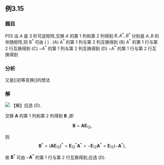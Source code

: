 ## 例3.15
### 题目
P55 设 $A$ 是 3 阶可逆矩阵,交换 $A$ 的第 1 列和第 2 列得到 $B,{A}^{ * },{B}^{ * }$ 分别是 $A, B$ 的伴随矩阵,则 ${\mathrm{B}}^{ * }$ 可由 ( ) .
(A) ${\mathrm{A}}^{ * }$ 的第 1 列与第 2 列互换得到 
(B) ${\mathrm{A}}^{ * }$ 的第 1 行与第 2 行互换得到
(C) $- {\mathrm{A}}^{ * }$ 的第 1 列与第 2 列互换得到 
(D) $- {\mathrm{A}}^{ * }$ 的第 1 行与第 2 行互换得到
### 分析
又是[[初等变换]]的想法
### 解
![](https://img.hwenyi.tech/202410161610553.webp)
【解】应选 (D).

交换 $\mathbf{A}$ 的第 1 列和第 2 列得到 $\mathbf{B}$ ,即

$$
\mathbf{B} = \mathbf{A}{\mathbf{E}}_{12},
$$

则
$$
{\mathbf{B}}^{ * } = {( \mathbf{A}{\mathbf{E}}_{12}) }^{ * } = {\mathbf{E}}_{12}^{ * }{\mathbf{A}}^{ * } = - {\mathbf{E}}_{12}{\mathbf{A}}^{ * } = {\mathbf{E}}_{12}( {-{\mathbf{A}}^{ * }}) ,
$$

故 ${\mathbf{B}}^{ * }$ 可由 $- {\mathbf{A}}^{ * }$ 的第 1 行与第 2 行互换得到,应选 (D).